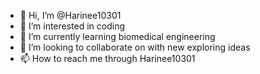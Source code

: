 - 👋 Hi, I’m @Harinee10301
- 👀 I’m interested in coding
- 🌱 I’m currently learning biomedical engineering
- 💞️ I’m looking to collaborate on with new exploring ideas
- 📫 How to reach me through Harinee10301

<!---
Harinee10301/Harinee10301 is a ✨ special ✨ repository because its `README.md` (this file) appears on your GitHub profile.
You can click the Preview link to take a look at your changes.
--->
